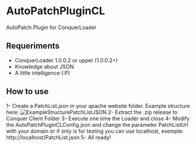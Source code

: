 # AutoPatchPluginCL
AutoPatch Plugin for ConquerLoader

## Requeriments
- ConquerLoader 1.0.0.2 or upper (1.0.0.2+)
- Knowledge about JSON
- A little intelligence (:P)

## How to use
1- Create a PatchList.json in your apache website folder. Example structure here: ![ExampleStructurePatchListJSON](https://i.ibb.co/Lvn71Lv/125979718-3472153672831781-1826451695129960471-n.jpg)
2- Extract the .zip release to Conquer Client Folder
3- Execute one time the Loader and close
4- Modify the AutoPatchPluginCLConfig.json and change the parameter PatchListUrl with your domain or if only is for testing you can use localhost, exemple: http://localhost/PatchList.json
5- All ready!
